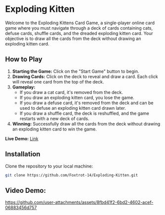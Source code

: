 # Exploding Kitten

Welcome to the Exploding Kittens Card Game, a single-player online card game where you must navigate through a deck of cards containing cats, defuse cards, shuffle cards, and the dreaded exploding kitten card. Your objective is to draw all the cards from the deck without drawing an exploding kitten card.

## How to Play

1. **Starting the Game:** Click on the "Start Game" button to begin.
2. **Drawing Cards:** Click on the deck to reveal and draw a card. Each click will reveal one card from the top of the deck.
3. **Gameplay:**
   - If you draw a cat card, it's removed from the deck.
   - If you draw an exploding kitten card, you lose the game.
   - If you draw a defuse card, it's removed from the deck and can be used to defuse an exploding kitten card drawn later.
   - If you draw a shuffle card, the deck is reshuffled, and the game restarts with a new deck of cards.
4. **Winning:** Successfully draw all the cards from the deck without drawing an exploding kitten card to win the game.

**Live Demo:** [Link](http://98.70.12.157:8080/)

## Installation

Clone the repository to your local machine:

```bash
git clone https://github.com/Foxtrot-14/Exploding-Kitten.git
```
## Video Demo:
https://github.com/user-attachments/assets/8fbd41f2-6bd2-4602-acef-06883456d757

